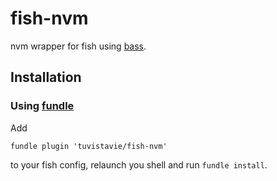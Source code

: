 # fish-nvm

nvm wrapper for fish using [bass](https://github.com/edc/bass).

## Installation

### Using [fundle](https://github.com/tuvistavie/fundle)

Add

```
fundle plugin 'tuvistavie/fish-nvm'
```

to your fish config, relaunch you shell and run `fundle install`.
